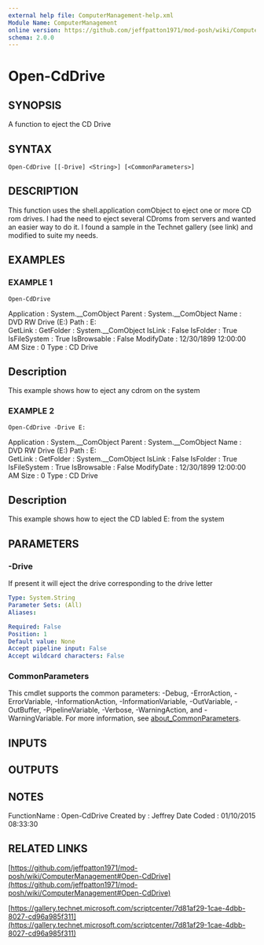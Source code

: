 ```yaml
---
external help file: ComputerManagement-help.xml
Module Name: ComputerManagement
online version: https://github.com/jeffpatton1971/mod-posh/wiki/ComputerManagement#Open-CdDrive
schema: 2.0.0
---
```


# Open-CdDrive

## SYNOPSIS
A function to eject the CD Drive

## SYNTAX

```
Open-CdDrive [[-Drive] <String>] [<CommonParameters>]
```

## DESCRIPTION
This function uses the shell.application comObject to
eject one or more CD rom drives.
I had the need to eject several CDroms
from servers and wanted an easier way to do it.
I found a sample
in the Technet gallery (see link) and modified to suite my
needs.

## EXAMPLES

### EXAMPLE 1
```
Open-CdDrive
```

Application  : System.__ComObject
Parent       : System.__ComObject
Name         : DVD RW Drive (E:)
Path         : E:\
GetLink      :
GetFolder    : System.__ComObject
IsLink       : False
IsFolder     : True
IsFileSystem : True
IsBrowsable  : False
ModifyDate   : 12/30/1899 12:00:00 AM
Size         : 0
Type         : CD Drive

Description
-----------
This example shows how to eject any cdrom on the system

### EXAMPLE 2
```
Open-CdDrive -Drive E:
```

Application  : System.__ComObject
Parent       : System.__ComObject
Name         : DVD RW Drive (E:)
Path         : E:\
GetLink      :
GetFolder    : System.__ComObject
IsLink       : False
IsFolder     : True
IsFileSystem : True
IsBrowsable  : False
ModifyDate   : 12/30/1899 12:00:00 AM
Size         : 0
Type         : CD Drive

Description
-----------
This example shows how to eject the CD labled E: from the system

## PARAMETERS

### -Drive
If present it will eject the drive corresponding to the drive letter

```yaml
Type: System.String
Parameter Sets: (All)
Aliases:

Required: False
Position: 1
Default value: None
Accept pipeline input: False
Accept wildcard characters: False
```

### CommonParameters
This cmdlet supports the common parameters: -Debug, -ErrorAction, -ErrorVariable, -InformationAction, -InformationVariable, -OutVariable, -OutBuffer, -PipelineVariable, -Verbose, -WarningAction, and -WarningVariable. For more information, see [about_CommonParameters](http://go.microsoft.com/fwlink/?LinkID=113216).

## INPUTS

## OUTPUTS

## NOTES
FunctionName : Open-CdDrive
Created by   : Jeffrey
Date Coded   : 01/10/2015 08:33:30

## RELATED LINKS

[https://github.com/jeffpatton1971/mod-posh/wiki/ComputerManagement#Open-CdDrive](https://github.com/jeffpatton1971/mod-posh/wiki/ComputerManagement#Open-CdDrive)

[https://gallery.technet.microsoft.com/scriptcenter/7d81af29-1cae-4dbb-8027-cd96a985f311](https://gallery.technet.microsoft.com/scriptcenter/7d81af29-1cae-4dbb-8027-cd96a985f311)


